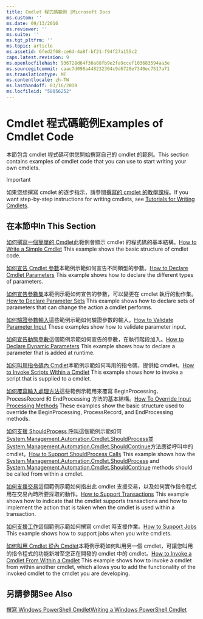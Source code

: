 ```yaml
---
title: Cmdlet 程式碼範例 |Microsoft Docs
ms.custom: ''
ms.date: 09/13/2016
ms.reviewer: ''
ms.suite: ''
ms.tgt_pltfrm: ''
ms.topic: article
ms.assetid: 6fed2f68-ce6d-4a8f-bf21-f94f27a155c2
caps.latest.revision: 9
ms.openlocfilehash: 936728d64f30a08fb9e2fa9ccef103683594aa3e
ms.sourcegitcommit: caac7d098a448232304c9d6728e7340ec7517a71
ms.translationtype: MT
ms.contentlocale: zh-TW
ms.lasthandoff: 03/16/2019
ms.locfileid: "58056252"
---
```

# <a name="examples-of-cmdlet-code"></a><span data-ttu-id="0998b-102">Cmdlet 程式碼範例</span><span class="sxs-lookup"><span data-stu-id="0998b-102">Examples of Cmdlet Code</span></span>

<span data-ttu-id="0998b-103">本節包含 cmdlet 程式碼可供您開始撰寫自己的 cmdlet 的範例。</span><span class="sxs-lookup"><span data-stu-id="0998b-103">This section contains examples of cmdlet code that you can use to start writing your own cmdlets.</span></span>

> [!IMPORTANT]
> <span data-ttu-id="0998b-104">如果您想撰寫 cmdlet 的逐步指示，請參閱[撰寫的 cmdlet 的教學課程](./tutorials-for-writing-cmdlets.md)。</span><span class="sxs-lookup"><span data-stu-id="0998b-104">If you want step-by-step instructions for writing cmdlets, see [Tutorials for Writing Cmdlets](./tutorials-for-writing-cmdlets.md).</span></span>

## <a name="in-this-section"></a><span data-ttu-id="0998b-105">在本節中</span><span class="sxs-lookup"><span data-stu-id="0998b-105">In This Section</span></span>

<span data-ttu-id="0998b-106">[如何撰寫一個簡單的 Cmdlet](./how-to-write-a-simple-cmdlet.md)此範例會顯示 cmdlet 的程式碼的基本結構。</span><span class="sxs-lookup"><span data-stu-id="0998b-106">[How to Write a Simple Cmdlet](./how-to-write-a-simple-cmdlet.md) This example shows the basic structure of cmdlet code.</span></span>

<span data-ttu-id="0998b-107">[如何宣告 Cmdlet 參數](./how-to-declare-cmdlet-parameters.md)本範例示範如何宣告不同類型的參數。</span><span class="sxs-lookup"><span data-stu-id="0998b-107">[How to Declare Cmdlet Parameters](./how-to-declare-cmdlet-parameters.md) This example shows how to declare the different types of parameters.</span></span>

<span data-ttu-id="0998b-108">[如何宣告參數集](./how-to-declare-parameter-sets.md)本範例示範如何宣告的參數，可以變更在 cmdlet 執行的動作集。</span><span class="sxs-lookup"><span data-stu-id="0998b-108">[How to Declare Parameter Sets](./how-to-declare-parameter-sets.md) This example shows how to declare sets of parameters that can change the action a cmdlet performs.</span></span>

<span data-ttu-id="0998b-109">[如何驗證參數輸入](./how-to-validate-parameter-input.md)這些範例示範如何驗證參數的輸入。</span><span class="sxs-lookup"><span data-stu-id="0998b-109">[How to Validate Parameter Input](./how-to-validate-parameter-input.md) These examples show how to validate parameter input.</span></span>

<span data-ttu-id="0998b-110">[如何宣告動態參數](./how-to-declare-dynamic-parameters.md)這個範例示範如何宣告的參數，在執行階段加入。</span><span class="sxs-lookup"><span data-stu-id="0998b-110">[How to Declare Dynamic Parameters](./how-to-declare-dynamic-parameters.md) This example shows how to declare a parameter that is added at runtime.</span></span>

<span data-ttu-id="0998b-111">[如何叫用指令碼內 Cmdlet](./how-to-invoke-scripts-within-a-cmdlet.md)本範例示範如何叫用的指令碼，提供給 cmdlet。</span><span class="sxs-lookup"><span data-stu-id="0998b-111">[How to Invoke Scripts Within a Cmdlet](./how-to-invoke-scripts-within-a-cmdlet.md) This example shows how to invoke a script that is supplied to a cmdlet.</span></span>

<span data-ttu-id="0998b-112">[如何覆寫輸入處理方法](./how-to-override-input-processing-methods.md)這些範例示範用來覆寫 BeginProcessing、 ProcessRecord 和 EndProcessing 方法的基本結構。</span><span class="sxs-lookup"><span data-stu-id="0998b-112">[How To Override Input Processing Methods](./how-to-override-input-processing-methods.md) These examples show the basic structure used to override the BeginProcessing, ProcessRecord, and EndProcessing methods.</span></span>

<span data-ttu-id="0998b-113">[如何支援 ShouldProcess 呼叫](./how-to-request-confirmations.md)這個範例示範如何[System.Management.Automation.Cmdlet.ShouldProcess](/dotnet/api/System.Management.Automation.Cmdlet.ShouldProcess)並[System.Management.Automation.Cmdlet.ShouldContinue](/dotnet/api/System.Management.Automation.Cmdlet.ShouldContinue)方法應從呼叫中的 cmdlet。</span><span class="sxs-lookup"><span data-stu-id="0998b-113">[How to Support ShouldProcess Calls](./how-to-request-confirmations.md) This example shows how the [System.Management.Automation.Cmdlet.ShouldProcess](/dotnet/api/System.Management.Automation.Cmdlet.ShouldProcess) and [System.Management.Automation.Cmdlet.ShouldContinue](/dotnet/api/System.Management.Automation.Cmdlet.ShouldContinue) methods should be called from within a cmdlet.</span></span>

<span data-ttu-id="0998b-114">[如何支援交易](./how-to-support-transactions.md)這個範例示範如何指出此 cmdlet 支援交易，以及如何實作指令程式用在交易內時所要採取的動作。</span><span class="sxs-lookup"><span data-stu-id="0998b-114">[How to Support Transactions](./how-to-support-transactions.md) This example shows how to indicate that the cmdlet supports transactions and how to implement the action that is taken when the cmdlet is used within a transaction.</span></span>

<span data-ttu-id="0998b-115">[如何支援工作](./how-to-support-jobs.md)這個範例示範如何撰寫 cmdlet 時支援作業。</span><span class="sxs-lookup"><span data-stu-id="0998b-115">[How to Support Jobs](./how-to-support-jobs.md) This example shows how to support jobs when you write cmdlets.</span></span>

<span data-ttu-id="0998b-116">[如何叫用 Cmdlet 從內 Cmdlet](./how-to-invoke-a-cmdlet-from-within-a-cmdlet.md)本範例示範如何叫用另一個 cmdlet，可讓您叫用的指令程式的功能新增至您正在開發的 cmdlet 中的 cmdlet。</span><span class="sxs-lookup"><span data-stu-id="0998b-116">[How to Invoke a Cmdlet From Within a Cmdlet](./how-to-invoke-a-cmdlet-from-within-a-cmdlet.md) This example shows how to invoke a cmdlet from within another cmdlet, which allows you to add the functionality of the invoked cmdlet to the cmdlet you are developing.</span></span>

## <a name="see-also"></a><span data-ttu-id="0998b-117">另請參閱</span><span class="sxs-lookup"><span data-stu-id="0998b-117">See Also</span></span>

[<span data-ttu-id="0998b-118">撰寫 Windows PowerShell Cmdlet</span><span class="sxs-lookup"><span data-stu-id="0998b-118">Writing a Windows PowerShell Cmdlet</span></span>](./writing-a-windows-powershell-cmdlet.md)
